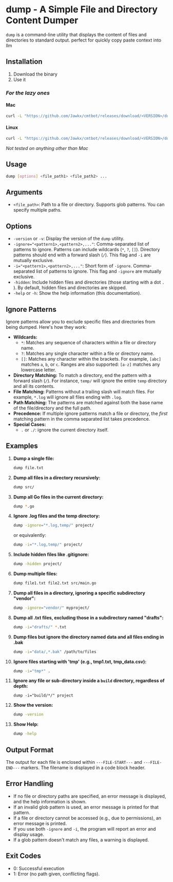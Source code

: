 # dump - A Simple File and Directory Content Dumper

`dump` is a command-line utility that displays the content of files and directories to standard output. perfect for quickly copy paste context into llm 

## Installation

1. Download the binary
2. Use it

### _For the lazy ones_

#### Mac
``` bash
curl -L "https://github.com/Jawkx/cmtbot/releases/download/<VERSION>/dump-darwin-amd64" -o dump && chmod +x dump && mkdir -p "$HOME/.local/bin" 2>/dev/null && mv dump "$HOME/.local/bin/dump" && if ! echo "$PATH" | grep -q "$HOME/.local/bin"; then echo "Please add $HOME/.local/bin to your PATH."; fi
```

#### Linux
``` bash
curl -L "https://github.com/Jawkx/cmtbot/releases/download/<VERSION>/dump-linux-amd64" -o dump && chmod +x dump && mkdir -p "$HOME/.local/bin" 2>/dev/null && mv dump "$HOME/.local/bin/dump" && if ! echo "$PATH" | grep -q "$HOME/.local/bin"; then echo "Please add $HOME/.local/bin to your PATH."; fi
```
_Not tested on anything other than Mac_

## Usage

```bash
dump [options] <file_path1> <file_path2> ...
```

## Arguments

*   `<file_path>`:  Path to a file or directory. Supports glob patterns.  You can specify multiple paths.

## Options

*   `-version` or `-v`: Display the version of the `dump` utility.
*   `-ignore="<pattern1>,<pattern2>,..."`:  Comma-separated list of patterns to ignore.  Patterns can include wildcards (`*`, `?`, `[]`).  Directory patterns should end with a forward slash (`/`). This flag and `-i` are mutually exclusive.
*   `-i="<pattern1>,<pattern2>,..."`:  Short form of `-ignore`. Comma-separated list of patterns to ignore. This flag and `-ignore` are mutually exclusive.
*   `-hidden`: Include hidden files and directories (those starting with a dot `.` ). By default, hidden files and directories are skipped.
*   `-help` or `-h`: Show the help information (this documentation).

## Ignore Patterns

Ignore patterns allow you to exclude specific files and directories from being dumped.  Here's how they work:

*   **Wildcards:**
    *   `*`: Matches any sequence of characters within a file or directory name.
    *   `?`: Matches any single character within a file or directory name.
    *   `[]`: Matches any character within the brackets.  For example, `[abc]` matches `a`, `b`, or `c`.  Ranges are also supported: `[a-z]` matches any lowercase letter.
*   **Directory Matching:** To match a directory, end the pattern with a forward slash (`/`). For instance, `temp/` will ignore the entire `temp` directory and all its contents.
*   **File Matching:** Patterns without a trailing slash will match files.  For example, `*.log` will ignore all files ending with `.log`.
*   **Path Matching:** The patterns are matched against both the base name of the file/directory and the full path.
*   **Precedence:** If multiple ignore patterns match a file or directory, the *first* matching pattern in the comma separated list takes precedence.
*   **Special Cases:**
    *  `.` or `./`: ignore the current directory itself.

## Examples

1.  **Dump a single file:**

    ```bash
    dump file.txt
    ```

2.  **Dump all files in a directory recursively:**

    ```bash
    dump src/
    ```

3.  **Dump all Go files in the current directory:**

    ```bash
    dump *.go
    ```

4.  **Ignore .log files and the temp directory:**

    ```bash
    dump -ignore="*.log,temp/" project/
    ```
    or equivalently:
    ```bash
    dump -i="*.log,temp/" project/
    ```

5.  **Include hidden files like .gitignore:**

    ```bash
    dump -hidden project/
    ```

6.  **Dump multiple files:**

    ```bash
    dump file1.txt file2.txt src/main.go
    ```

7.  **Dump all files in a directory, ignoring a specific subdirectory "vendor":**

    ```bash
    dump -ignore="vendor/" myproject/
    ```

8.  **Dump all .txt files, excluding those in a subdirectory named "drafts":**
    ```bash
    dump -i="drafts/" *.txt
    ```

9.  **Dump files but ignore the directory named data and all files ending in .bak**
    ```bash
    dump -i="data/,*.bak" /path/to/files
    ```

10. **Ignore files starting with 'tmp' (e.g., tmp1.txt, tmp_data.csv):**

    ```bash
    dump -i="tmp*" .
    ```

11. **Ignore any file or sub-directory inside a `build` directory, regardless of depth:**

    ```
    dump -i="build/*/" project
    ```

12. **Show the version:**

    ```bash
    dump -version
    ```

13. **Show Help:**

    ```bash
    dump -help
    ```

## Output Format

The output for each file is enclosed within `---FILE-START---` and `---FILE-END---` markers. The filename is displayed in a code block header.

## Error Handling

*   If no file or directory paths are specified, an error message is displayed, and the help information is shown.
*   If an invalid glob pattern is used, an error message is printed for that pattern.
*   If a file or directory cannot be accessed (e.g., due to permissions), an error message is printed.
*   If you use both `-ignore` and `-i`, the program will report an error and display usage.
*   If a glob pattern doesn't match any files, a warning is displayed.

## Exit Codes
* 0: Successful execution
* 1: Error (no path given, conflicting flags).
